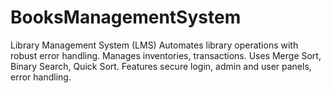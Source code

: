 # BooksManagementSystem
Library Management System (LMS) Automates library operations with robust error handling. Manages inventories, transactions. Uses Merge Sort, Binary Search, Quick Sort. Features secure login, admin and user panels, error handling.
